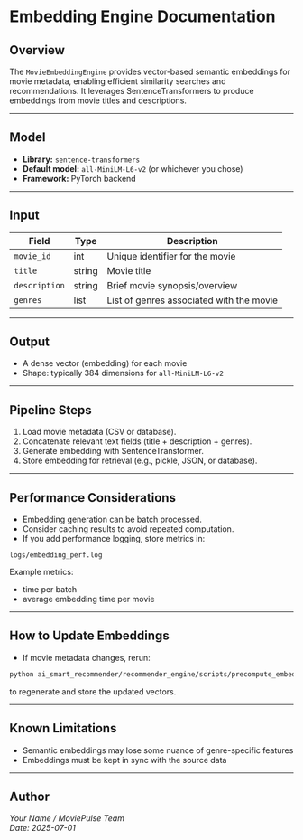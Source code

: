# Embedding Engine Documentation

## Overview

The `MovieEmbeddingEngine` provides vector-based semantic embeddings for movie metadata, enabling efficient similarity searches and recommendations. It leverages SentenceTransformers to produce embeddings from movie titles and descriptions.

---

## Model

- **Library:** `sentence-transformers`
- **Default model:** `all-MiniLM-L6-v2` (or whichever you chose)
- **Framework:** PyTorch backend

---

## Input

| Field           | Type   | Description                                |
|-----------------|--------|--------------------------------------------|
| `movie_id`      | int    | Unique identifier for the movie             |
| `title`         | string | Movie title                                |
| `description`   | string | Brief movie synopsis/overview              |
| `genres`        | list   | List of genres associated with the movie   |

---

## Output

- A dense vector (embedding) for each movie
- Shape: typically 384 dimensions for `all-MiniLM-L6-v2`

---

## Pipeline Steps

1. Load movie metadata (CSV or database).
2. Concatenate relevant text fields (title + description + genres).
3. Generate embedding with SentenceTransformer.
4. Store embedding for retrieval (e.g., pickle, JSON, or database).

---

## Performance Considerations

- Embedding generation can be batch processed.
- Consider caching results to avoid repeated computation.
- If you add performance logging, store metrics in:

```
logs/embedding_perf.log
```

Example metrics:
- time per batch
- average embedding time per movie

---

## How to Update Embeddings

- If movie metadata changes, rerun:

```bash
python ai_smart_recommender/recommender_engine/scripts/precompute_embeddings.py
```

to regenerate and store the updated vectors.

---

## Known Limitations

- Semantic embeddings may lose some nuance of genre-specific features
- Embeddings must be kept in sync with the source data

---

## Author

*Your Name / MoviePulse Team*  
*Date: 2025-07-01*
